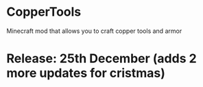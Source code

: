 # CopperTools
Minecraft mod that allows you to craft copper tools and armor
# Release: 25th December (adds 2 more updates for cristmas)
